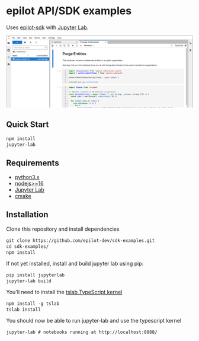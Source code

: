 # epilot API/SDK examples

Uses [epilot-sdk](https://github.com/epilot-dev/sdk-js) with [Jupyter Lab](https://jupyter.org/).

![Jupyter Labs screenshot](./assets/screenshot.png)

## Quick Start

```
npm install
jupyter-lab
```

## Requirements

- [python3.x](https://www.python.org/downloads/)
- [nodejs>=16](https://nodejs.org/en/download/)
- [Jupyter Lab](https://jupyter.org/install)
- [cmake](https://cmake.org/download/)

## Installation

Clone this repository and install dependencies

```
git clone https://github.com/epilot-dev/sdk-examples.git
cd sdk-examples/
npm install
```

If not yet installed, install and build jupyter lab using pip:

```
pip install jupyterlab
jupyter-lab build
```

You'll need to install the [tslab TypeScript kernel](https://github.com/yunabe/tslab)

```
npm install -g tslab
tslab install
```

You should now be able to run jupyter-lab and use the typescript kernel

```
jupyter-lab # notebooks running at http://localhost:8888/
```

